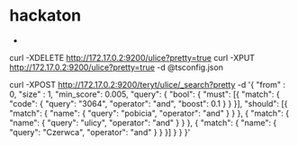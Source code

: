 # hackaton
-
curl -XDELETE http://172.17.0.2:9200/ulice?pretty=true
curl -XPUT http://172.17.0.2:9200/ulice?pretty=true -d @tsconfig.json

curl -XPOST http://172.17.0.2:9200/teryt/ulice/_search?pretty -d '{
  "from" : 0,
  "size" : 1,
  "min_score": 0.005,
  "query": {
    "bool": {
      "must": [{
        "match": {
          "code": {
            "query": "3064",
            "operator": "and",
            "boost": 0.1
          }
        }
      }],
      "should": [{
        "match": {
          "name": {
            "query": "pobicia",
            "operator": "and"
          }
        }
      },
      {
        "match": {
          "name": {
            "query": "ulicy",
            "operator": "and"
          }
        }
      },
      {
        "match": {
          "name": {
            "query": "Czerwca",
            "operator": "and"
          }
        }
      }]
    }
  }
}'